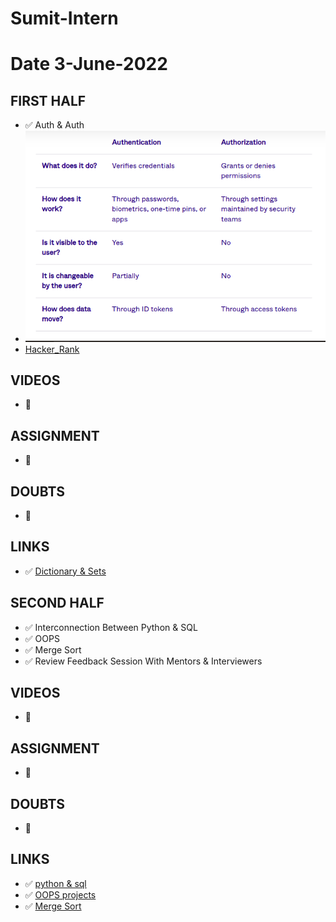 # Sumit-Intern

# Date 3-June-2022


## FIRST HALF
- ✅ Auth & Auth 
- ![Alt text](auth_and_auth.png?raw="True")
- [Hacker_Rank](https://github.com/sp18-interns/Sumit-Intern/tree/main/03-June-2022/Hacker_Rank)

## VIDEOS
- 🚫


## ASSIGNMENT
- 🚫


## DOUBTS
- 🚫


## LINKS
- ✅ [Dictionary & Sets](https://www.cs.rpi.edu/~sibel/csci1100/fall2017/lecture_notes.html)

## SECOND HALF
- ✅ Interconnection Between Python & SQL
- ✅ OOPS
- ✅ Merge Sort
- ✅ Review Feedback Session With Mentors & Interviewers

## VIDEOS
- 🚫

## ASSIGNMENT
- 🚫

## DOUBTS
- 🚫

## LINKS
- ✅ [python & sql](https://www.geeksforgeeks.org/how-to-connect-python-with-sql-database/)
- ✅ [OOPS projects](https://realpython.com/python3-object-oriented-programming/)
- ✅ [Merge Sort](https://www.cs.rpi.edu/~sibel/csci1100/fall2017/lecture_notes/lec21_sorting.html)